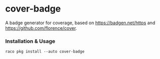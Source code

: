 # cover-badge

A badge generator for coverage, based on https://badgen.net/https and https://github.com/florence/cover.

### Installation & Usage

```
raco pkg install --auto cover-badge
```
